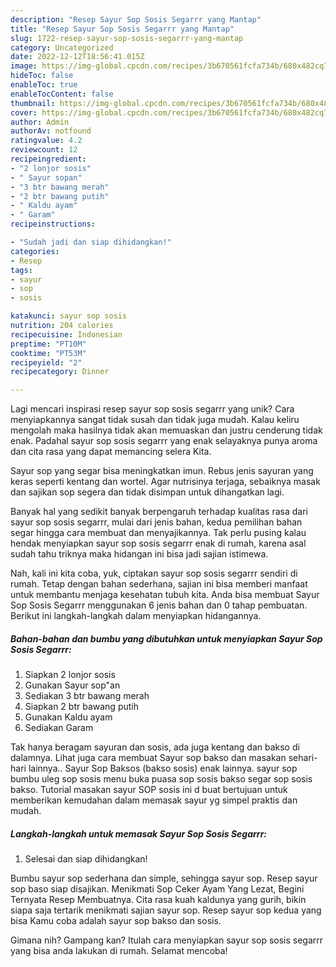 ```yaml
---
description: "Resep Sayur Sop Sosis Segarrr yang Mantap"
title: "Resep Sayur Sop Sosis Segarrr yang Mantap"
slug: 1722-resep-sayur-sop-sosis-segarrr-yang-mantap
category: Uncategorized
date: 2022-12-12T18:56:41.015Z
image: https://img-global.cpcdn.com/recipes/3b670561fcfa734b/680x482cq70/sayur-sop-sosis-segarrr-foto-resep-utama.jpg
hideToc: false
enableToc: true
enableTocContent: false
thumbnail: https://img-global.cpcdn.com/recipes/3b670561fcfa734b/680x482cq70/sayur-sop-sosis-segarrr-foto-resep-utama.jpg
cover: https://img-global.cpcdn.com/recipes/3b670561fcfa734b/680x482cq70/sayur-sop-sosis-segarrr-foto-resep-utama.jpg
author: Admin
authorAv: notfound
ratingvalue: 4.2
reviewcount: 12
recipeingredient:
- "2 lonjor sosis"
- " Sayur sopan"
- "3 btr bawang merah"
- "2 btr bawang putih"
- " Kaldu ayam"
- " Garam"
recipeinstructions:

- "Sudah jadi dan siap dihidangkan!"
categories:
- Resep
tags:
- sayur
- sop
- sosis

katakunci: sayur sop sosis 
nutrition: 204 calories
recipecuisine: Indonesian
preptime: "PT10M"
cooktime: "PT53M"
recipeyield: "2"
recipecategory: Dinner

---
```





Lagi mencari inspirasi resep sayur sop sosis segarrr yang unik? Cara menyiapkannya sangat tidak susah dan tidak juga mudah. Kalau keliru mengolah maka hasilnya tidak akan memuaskan dan justru cenderung tidak enak. Padahal sayur sop sosis segarrr yang enak selayaknya punya aroma dan cita rasa yang dapat memancing selera Kita.





Sayur sop yang segar bisa meningkatkan imun. Rebus jenis sayuran yang keras seperti kentang dan wortel. Agar nutrisinya terjaga, sebaiknya masak dan sajikan sop segera dan tidak disimpan untuk dihangatkan lagi.

Banyak hal yang sedikit banyak berpengaruh terhadap kualitas rasa dari sayur sop sosis segarrr, mulai dari jenis bahan, kedua pemilihan bahan segar hingga cara membuat dan menyajikannya. Tak perlu pusing kalau hendak menyiapkan sayur sop sosis segarrr enak di rumah, karena asal sudah tahu triknya maka hidangan ini bisa jadi sajian istimewa.






Nah, kali ini kita coba, yuk, ciptakan sayur sop sosis segarrr sendiri di rumah. Tetap dengan bahan sederhana, sajian ini bisa memberi manfaat untuk membantu menjaga kesehatan tubuh kita. Anda bisa membuat Sayur Sop Sosis Segarrr menggunakan 6 jenis bahan dan 0 tahap pembuatan. Berikut ini langkah-langkah dalam menyiapkan hidangannya.

<!--inarticleads1-->

##### Bahan-bahan dan bumbu yang dibutuhkan untuk menyiapkan Sayur Sop Sosis Segarrr:

1. Siapkan 2 lonjor sosis
1. Gunakan  Sayur sop&#34;an
1. Sediakan 3 btr bawang merah
1. Siapkan 2 btr bawang putih
1. Gunakan  Kaldu ayam
1. Sediakan  Garam


Tak hanya beragam sayuran dan sosis, ada juga kentang dan bakso di dalamnya. Lihat juga cara membuat Sayur sop bakso dan masakan sehari-hari lainnya.. Sayur Sop Baksos (bakso sosis) enak lainnya. sayur sop bumbu uleg sop sosis menu buka puasa sop sosis bakso segar sop sosis bakso. Tutorial masakan sayur SOP sosis ini d buat bertujuan untuk memberikan kemudahan dalam memasak sayur yg simpel praktis dan mudah. 

<!--inarticleads2-->

##### Langkah-langkah untuk memasak Sayur Sop Sosis Segarrr:


1. Selesai dan siap dihidangkan!

Bumbu sayur sop sederhana dan simple, sehingga sayur sop. Resep sayur sop baso siap disajikan. Menikmati Sop Ceker Ayam Yang Lezat, Begini Ternyata Resep Membuatnya. Cita rasa kuah kaldunya yang gurih, bikin siapa saja tertarik menikmati sajian sayur sop. Resep sayur sop kedua yang bisa Kamu coba adalah sayur sop bakso dan sosis. 

Gimana nih? Gampang kan? Itulah cara menyiapkan sayur sop sosis segarrr yang bisa anda lakukan di rumah. Selamat mencoba!
